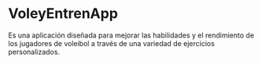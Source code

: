 # VoleyEntrenApp
Es una aplicación diseñada para mejorar las habilidades y el rendimiento de los jugadores de voleibol a través de una variedad de ejercicios personalizados. 
